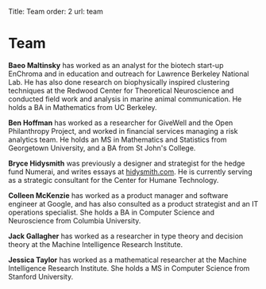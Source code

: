 Title: Team 
order: 2
url: team

Team
====

**Baeo Maltinsky** has worked as an analyst for the biotech start-up EnChroma and in education and outreach for Lawrence Berkeley National Lab. He has also done research on biophysically inspired clustering techniques at the Redwood Center for Theoretical Neuroscience and conducted field work and analysis in marine animal communication. He holds a BA in Mathematics from UC Berkeley.

**Ben Hoffman** has worked as a researcher for GiveWell and the Open Philanthropy Project, and worked in financial services managing a risk analytics team. He holds an MS in Mathematics and Statistics from Georgetown University, and a BA from St John's College.

**Bryce Hidysmith** was previously a designer and strategist for the hedge fund Numerai, and writes essays at [hidysmith.com](http://hidysmith.com). He is currently serving as a strategic consultant for the Center for Humane Technology.

**Colleen McKenzie** has worked as a product manager and software engineer at Google, and has also consulted as a product strategist and an IT operations specialist. She holds a BA in Computer Science and Neuroscience from Columbia University.

**Jack Gallagher** has worked as a researcher in type theory and decision theory at the Machine Intelligence Research Institute.

**Jessica Taylor** has worked as a mathematical researcher at the Machine Intelligence Research Institute.  She holds a MS in Computer Science from Stanford University.



